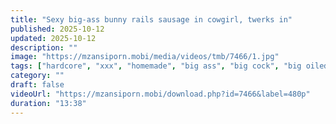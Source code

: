 ```yaml
---
title: "Sexy big-ass bunny rails sausage in cowgirl, twerks in"
published: 2025-10-12
updated: 2025-10-12
description: ""
image: "https://mzansiporn.mobi/media/videos/tmb/7466/1.jpg"
tags: ["hardcore", "xxx", "homemade", "big ass", "big cock", "big oiled ass", "big dick", "perfect ass", "miss savage", "fit girl", "sex", "teen", "latina", "cowgirl riding", "bubble butt", "best reverse cowgirl", "loud moaning", "twerking on dick", "pov"]
category: ""
draft: false
videoUrl: "https://mzansiporn.mobi/download.php?id=7466&label=480p"
duration: "13:38"
---
```


